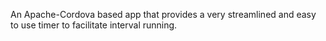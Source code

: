 An Apache-Cordova based app that provides a very streamlined and easy to use timer to facilitate interval running.